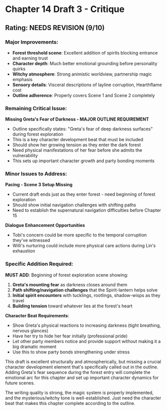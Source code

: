 # Chapter 14 Draft 3 - Critique

## Rating: NEEDS REVISION (9/10)

### Major Improvements:
- **Forest threshold scene**: Excellent addition of spirits blocking entrance and earning trust
- **Character depth**: Much better emotional grounding before personality quirks
- **Witchy atmosphere**: Strong animistic worldview, partnership magic emphasis
- **Sensory details**: Visceral descriptions of layline corruption, Hearthflame cost
- **Outline adherence**: Properly covers Scene 1 and Scene 2 completely

### Remaining Critical Issue:

**Missing Greta's Fear of Darkness - MAJOR OUTLINE REQUIREMENT**
- Outline specifically states: "Greta's fear of deep darkness surfaces" during forest exploration
- This is a key character development beat that must be included
- Should show her growing tension as they enter the dark forest
- Need physical manifestations of her fear before she admits the vulnerability
- This sets up important character growth and party bonding moments

### Minor Issues to Address:

**Pacing - Scene 3 Setup Missing**
- Current draft ends just as they enter forest - need beginning of forest exploration
- Should show initial navigation challenges with shifting paths
- Need to establish the supernatural navigation difficulties before Chapter 15

**Dialogue Enhancement Opportunities**
- Tobi's concern could be more specific to the temporal corruption they've witnessed
- Willi's nurturing could include more physical care actions during Lin's exhaustion

### Specific Addition Required:

**MUST ADD**: Beginning of forest exploration scene showing:
1. **Greta's mounting fear** as darkness closes around them
2. **Path shifting/navigation challenges** that the Spirit-lantern helps solve
3. **Initial spirit encounters** with tucklings, rootlings, shadow-wisps as they travel
4. **Building tension** toward whatever lies at the forest's heart

**Character Beat Requirements**:
- Show Greta's physical reactions to increasing darkness (tight breathing, nervous glances)
- Have her try to hide her fear initially (professional pride)
- Let other party members notice and provide support without making it a big dramatic moment
- Use this to show party bonds strengthening under stress

This draft is excellent structurally and atmospherically, but missing a crucial character development element that's specifically called out in the outline. Adding Greta's fear sequence during the forest entry will complete the emotional arc for this chapter and set up important character dynamics for future scenes.

The writing quality is strong, the magic system is properly implemented, and the mysterious/witchy tone is well-established. Just need the character beat that makes this chapter complete according to the outline.
